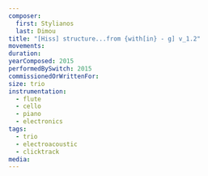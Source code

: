 ```yaml
---
composer:
  first: Stylianos
  last: Dimou
title: "[Hiss] structure...from {with[in} - g] v_1.2"
movements:
duration:
yearComposed: 2015
performedBySwitch: 2015
commissionedOrWrittenFor:
size: trio
instrumentation:
  - flute
  - cello
  - piano
  - electronics
tags:
  - trio
  - electroacoustic
  - clicktrack
media:
---
```

